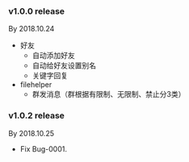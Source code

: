 ### v1.0.0 release
By 2018.10.24
- 好友
    - 自动添加好友
    - 自动给好友设置别名
    - 关键字回复
- filehelper
    - 群发消息（群根据有限制、无限制、禁止分3类）
    
### v1.0.2 release
By 2018.10.25
- Fix Bug-0001.